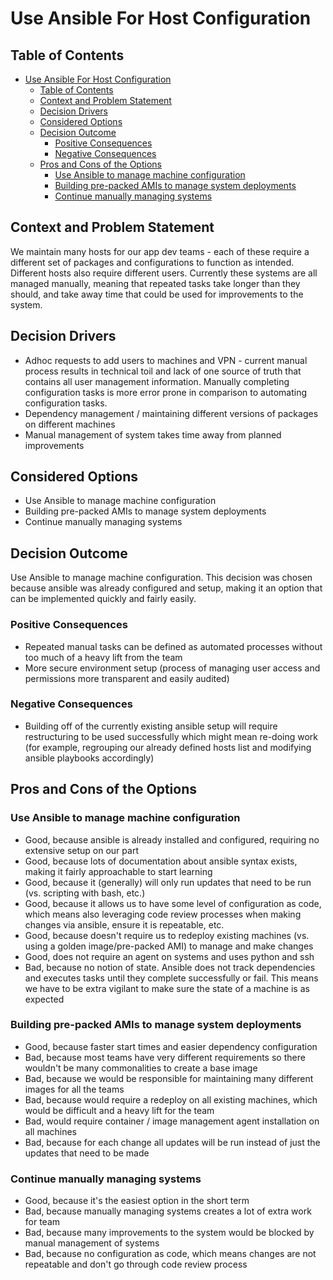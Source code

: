 # Use Ansible For Host Configuration

<!-- Source: https://raw.githubusercontent.com/adr/madr/master/template/template.md -->

## Table of Contents

<!-- toc -->

- [Use Ansible For Host Configuration](#use-ansible-for-host-configuration)
  - [Table of Contents](#table-of-contents)
  - [Context and Problem Statement](#context-and-problem-statement)
  - [Decision Drivers](#decision-drivers)
  - [Considered Options](#considered-options)
  - [Decision Outcome](#decision-outcome)
    - [Positive Consequences](#positive-consequences)
    - [Negative Consequences](#negative-consequences)
  - [Pros and Cons of the Options](#pros-and-cons-of-the-options)
    - [Use Ansible to manage machine configuration](#use-ansible-to-manage-machine-configuration)
    - [Building pre-packed AMIs to manage system deployments](#building-pre-packed-amis-to-manage-system-deployments)
    - [Continue manually managing systems](#continue-manually-managing-systems)

<!-- Regenerate with "pre-commit run -a markdown-toc" -->

<!-- tocstop -->

## Context and Problem Statement

We maintain many hosts for our app dev teams - each of these require a different set of packages and configurations to function as intended. Different hosts also require different users. Currently these systems are all managed manually, meaning that repeated tasks take longer than they should, and take away time that could be used for improvements to the system.

## Decision Drivers

- Adhoc requests to add users to machines and VPN - current manual process results in technical toil and lack of one source of truth that contains all user management information. Manually completing configuration tasks is more error prone in comparison to automating configuration tasks.
- Dependency management / maintaining different versions of packages on different machines
- Manual management of system takes time away from planned improvements

## Considered Options

- Use Ansible to manage machine configuration
- Building pre-packed AMIs to manage system deployments
- Continue manually managing systems

## Decision Outcome

Use Ansible to manage machine configuration. This decision was chosen because ansible was already configured and setup, making it an option that can be implemented quickly and fairly easily.

### Positive Consequences

- Repeated manual tasks can be defined as automated processes without too much of a heavy lift from the team
- More secure environment setup (process of managing user access and permissions more transparent and easily audited)

### Negative Consequences

- Building off of the currently existing ansible setup will require restructuring to be used successfully which might mean re-doing work (for example, regrouping our already defined hosts list and modifying ansible playbooks accordingly)

## Pros and Cons of the Options

### Use Ansible to manage machine configuration

- Good, because ansible is already installed and configured, requiring no extensive setup on our part
- Good, because lots of documentation about ansible syntax exists, making it fairly approachable to start learning
- Good, because it (generally) will only run updates that need to be run (vs. scripting with bash, etc.)
- Good, because it allows us to have some level of configuration as code, which means also leveraging code review processes when making changes via ansible, ensure it is repeatable, etc.
- Good, because doesn't require us to redeploy existing machines (vs. using a golden image/pre-packed AMI) to manage and make changes
- Good, does not require an agent on systems and uses python and ssh
- Bad, because no notion of state. Ansible does not track dependencies and executes tasks until they complete successfully or fail. This means we have to be extra vigilant to make sure the state of a machine is as expected

### Building pre-packed AMIs to manage system deployments

- Good, because faster start times and easier dependency configuration
- Bad, because most teams have very different requirements so there wouldn't be many commonalities to create a base image
- Bad, because we would be responsible for maintaining many different images for all the teams
- Bad, because would require a redeploy on all existing machines, which would be difficult and a heavy lift for the team
- Bad, would require container / image management agent installation on all machines
- Bad, because for each change all updates will be run instead of just the updates that need to be made

### Continue manually managing systems

- Good, because it's the easiest option in the short term
- Bad, because manually managing systems creates a lot of extra work for team
- Bad, because many improvements to the system would be blocked by manual management of systems
- Bad, because no configuration as code, which means changes are not repeatable and don't go through code review process
